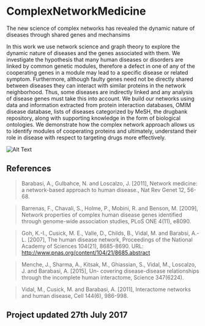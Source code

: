 # ComplexNetworkMedicine
The new science of complex networks has revealed the dynamic nature of diseases through shared genes and mechansims

In this work we use network science and graph theory to explore the dynamic nature of diseases and the genes associated with them. We investigate the hypothesis that many human diseases or disorders are linked by common genetic modules, therefore a defect in one of any of the cooperating genes in a module may lead to a specific disease or related symptom. Furthermore, although faulty genes need not be directly shared between diseases they can interact with similar proteins in the network neighborhood. Thus, some diseases are indirectly linked and any analysis of disease genes must take this into account. We build our networks using data and information extracted from protein interaction databases, OMIM disease database, lists of diseases categorized by MeSH, the drugbank repository, along with supporting knowledge in the form of biological ontologies. We demonstrate how the complex network approach allows us to identify modules of cooperating proteins and ultimately, understand their role in disease with respect to targeting drugs more effectively. 

![Alt Text](https://user-images.githubusercontent.com/11558110/28996853-90e80f06-79ff-11e7-9837-e18648b93844.jpg)


## References
> Barabasi, A., Gulbahce, N. and Loscalzo, J. [2011], Network medicine: a network-based approach to
human disease., Nat Rev Genet 12, 56-68.

> Barrenas, F., Chavali, S., Holme, P., Mobini, R. and Benson, M. [2009], Network properties of complex
human disease genes identified through genome-wide association studies, PLoS ONE 4(11), e8090.

> Goh, K.-I., Cusick, M. E., Valle, D., Childs, B., Vidal, M. and Barabsi, A.-L. [2007], The human disease
network, Proceedings of the National Academy of Sciences 104(21), 8685-8690.
URL: http://www.pnas.org/content/104/21/8685.abstract

> Menche, J., Sharma, A., Kitsak, M., Ghiassian, S., Vidal, M., Loscalzo, J. and Barabasi, A. [2015], Un-
covering disease-disease relationships through the incomplete human interactome, Science 347(6224).

> Vidal, M., Cusick, M. and Barabasi, A. [2011], Interactome networks and human disease, Cell
144(6), 986-998.

## Project updated 27th July 2017
